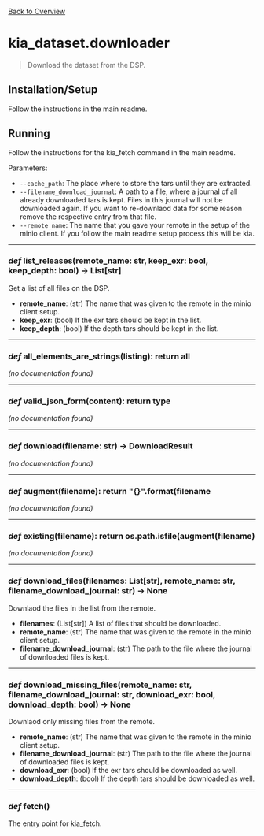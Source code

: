 [Back to Overview](../README.md)



# kia_dataset.downloader

> Download the dataset from the DSP.

## Installation/Setup

Follow the instructions in the main readme.

## Running

Follow the instructions for the kia_fetch command in the main readme.

Parameters:
* `--cache_path`: The place where to store the tars until they are extracted.
* `--filename_download_journal`: A path to a file, where a journal of all already downloaded tars is kept.
Files in this journal will not be downloaded again. If you want to re-downlaod data for some reason remove the respective entry from that file.
* `--remote_name`: The name that you gave your remote in the setup of the minio client. If you follow the main readme setup process this will be kia.


---
### *def* **list_releases**(remote_name: str, keep_exr: bool, keep_depth: bool) -> List[str]

Get a list of all files on the DSP.

* **remote_name**: (str) The name that was given to the remote in the minio client setup.
* **keep_exr**: (bool) If the exr tars should be kept in the list.
* **keep_depth**: (bool) If the depth tars should be kept in the list.


---
### *def* **all_elements_are_strings**(listing): return all

*(no documentation found)*

---
### *def* **valid_json_form**(content): return type

*(no documentation found)*

---
### *def* **download**(filename: str) -> DownloadResult

*(no documentation found)*

---
### *def* **augment**(filename): return "{}".format(filename

*(no documentation found)*

---
### *def* **existing**(filename): return os.path.isfile(augment(filename)

*(no documentation found)*

---
### *def* **download_files**(filenames: List[str], remote_name: str, filename_download_journal: str) -> None

Downlaod the files in the list from the remote.

* **filenames**: (List[str]) A list of files that should be downloaded.
* **remote_name**: (str) The name that was given to the remote in the minio client setup.
* **filename_download_journal**: (str) The path to the file where the journal of downloaded files is kept.


---
### *def* **download_missing_files**(remote_name: str, filename_download_journal: str, download_exr: bool, download_depth: bool) -> None

Downlaod only missing files from the remote.

* **remote_name**: (str) The name that was given to the remote in the minio client setup.
* **filename_download_journal**: (str) The path to the file where the journal of downloaded files is kept.
* **download_exr**: (bool) If the exr tars should be downloaded as well.
* **download_depth**: (bool) If the depth tars should be downloaded as well.


---
### *def* **fetch**()

The entry point for kia_fetch.


